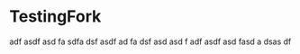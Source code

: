 TestingFork
===========
adf
asdf
asd
fa
sdfa
dsf
asdf
ad
fa
dsf
asd
asd
f
adf
asdf
asd
fasd
a
dsas
df

